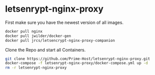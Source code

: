 # letsenrypt-nginx-proxy

First make sure you have the newest version of all images.


```bash
docker pull nginx
docker pull jwilder/docker-gen
docker pull jrcs/letsencrypt-nginx-proxy-companion
```

Clone the Repo and start all Containers.

```bash
git clone https://github.com/Prime-Host/letsenrypt-nginx-proxy.git
docker-compose -f letsenrypt-nginx-proxy/docker-compose.yml up -d
rm -r letsenrypt-nginx-proxy
```
